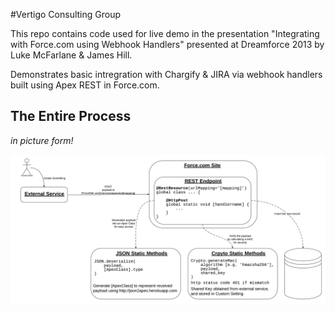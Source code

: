 #Vertigo Consulting Group

This repo contains code used for live demo in the presentation "Integrating with Force.com using Webhook Handlers" presented at Dreamforce 2013 by Luke McFarlane & James Hill.

Demonstrates basic intregration with Chargify & JIRA via webhook handlers built using Apex REST in Force.com.

## The Entire Process
*in picture form!*

![The Entire Webhooks Process](images/DF13_Webhooks_Process.png "Logo Title Text 1")